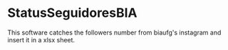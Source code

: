 # StatusSeguidoresBIA
This software catches the followers number from biaufg's instagram and insert it in a xlsx sheet.
